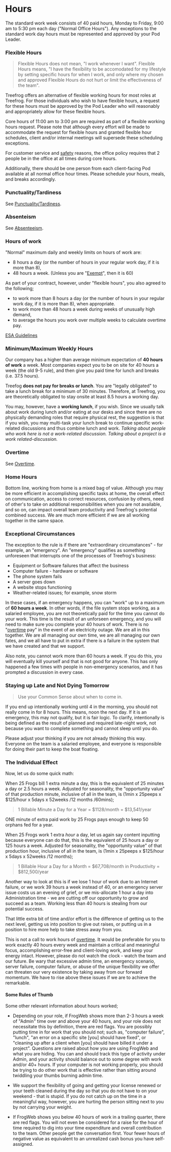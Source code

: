 # Hours

The standard work week consists of 40 paid hours, Monday to Friday, 9:00 am to 5:30 pm each day ("Normal Office Hours"). Any exceptions to the standard work day hours must be represented and approved by your Pod Leader.

### Flexible Hours

> Flexible Hours does not mean, "I work whenever I want". Flexible Hours means, "I have the flexibility to be accomodated for my lifestyle by setting specific hours for when I work, and only where my chosen and approved Flexible Hours do not hurt or limit the effectiveness of the team".

Treefrog offers an alternative of flexible working hours for most roles at Treefrog. For those individuals who wish to have flexible hours, a request for these hours must be approved by the Pod Leader who will reasonably and appropriately allow for these flexible hours.

Core hours of 11:00 am to 3:00 pm are required as part of a flexible working hours request. Please note that although every effort will be made to accommodate the request for flexible hours and granted flexible hour schedules, client and/or internal meetings will supersede these scheduling exceptions. 

For customer service and [safety](Manual/safety.md) reasons, the office policy requires that 2 people be in the office at all times during core hours. 

Additionally, there should be one person from each client-facing Pod available at all normal office hour times. Please schedule your hours, meals, and breaks accordingly.

### Punctuality/Tardiness

See [Punctuality/Tardiness](Manual/Punctuality.md).

### Absenteism

See [Absenteeism](Manual/Absenteism.md).

### Hours of work

"Normal" maximum daily and weekly limits on hours of work are:

- 8 hours a day (or the number of hours in your regular work day, if it is more than 8),
- 48 hours a week. (Unless you are "[Exempt](Manual/Exempted.md)", then it is 60)

As part of your contract, however, under "flexible hours", you also agreed to the following;

- to work more than 8 hours a day (or the number of hours in your regular work day, if it is more than 8), when appropriate.
- to work more than 48 hours a week during weeks of unusually high demand,
- to average the hours you work over multiple weeks to calculate overtime pay.

[ESA Guidelines](https://www.labour.gov.on.ca/english/es/pubs/guide/hours.php)

### Minimum/Maximum Weekly Hours

Our company has a higher than average minimum expectation of **40 hours of work** a week. Most companies expect you to be on site for 40 hours a week (the old 9-5 rule), and then give you paid time for lunch and breaks (i.e. 37.5 hours).

Treefog **does not pay for breaks or lunch**. You are "legally obligated" to take a lunch break for a minimum of 30 minutes. Therefore, at Treefrog, you are theoretically obligated to stay onsite at least 8.5 hours a working day. 

You may, however, have a **working lunch**, if you wish. Since we usually talk about work during lunch and/or eating at our desks and since there are no physically demanding roles that require physical rest, the suggestion is that if you wish, you may multi-task your lunch break to continue specific work-related discussions and thus combine lunch and work. <i>Talking about people who work here is not a work-related discussion. Talking about a project is a work related-discussion.</i>

### Overtime

See [Overtime](Manual/Overtime).

### Home Hours

Bottom line, working from home is a mixed bag of value. Although you may be more efficient in accomplishing specific tasks at home, the overall effect on communication, access to correct resources, confusion by others, need of other's to take on additional responsibilities when you are not available, and so on, can impact overall team productivity and Treefrog's potential combined success. We are much more efficient if we are all working together in the same space. 

### Exceptional Circumstances

The exception to the rule is if there are "extraordinary circumstances" -  for example, an "emergency". An "emergency" qualifies as something unforeseen that interrupts one of the processes of Treefrog's business:

- Equipment or Software failures that affect the business
- Computer failure - hardware or software
- The phone system fails
- A server goes down
- A website stops functioning
- Weather-related issues; for example, snow storm

In these cases, if an emergency happens, you can "work" up to a maximum of **60 hours a week**. In other words, if the file system stops working, as a salaried employee, you are not theoretically paid for the time you cannot do your work. This time is the result of an unforseen emergency, and you will need to make sure you complete your 40 hours of work. There is no "[overtime](Manual/Overtime) pay" in the event of an electricity outage. We are all in this together. We are all managing our own time, we are all managing our own fates, and we all have to put in extra if there is a failure in the system that we have created and that we support.

Also note, you cannot work more than 60 hours a week. If you do this, you will eventually kill yourself and that is not good for anyone. This has only happened a few times with people in non-emergency scenarios, and it has prompted a discussion in every case.

### Staying up Late and Not Dying Tomorrow

> Use your Common Sense about when to come in. 

If you end up intentionally working until 4 in the morning, you should not really come in for 8 hours. This means, noon the next day. If it is an emergency, this may not qualify, but it is fair logic. To clarify, intentionally is being defined as the result of planned and required late-night work, not because you want to complete something and cannot sleep until you do. 

Please adjust your thinking if you are not already thinking this way. Everyone on the team is a salaried employee, and everyone is responsible for doing their part to keep the boat floating.

### The Individual Effect

Now, let us do some quick math:

When 25 Frogs bill 1 extra minute a day, this is the equivalent of 25 minutes a day or 2.5 hours a week. Adjusted for seasonality, the "opportunity value" of that production minute, inclusive of all in the team, is (1min x 25peeps x $125/hour x 5days x 52weeks /12 months /60mins);

> 1 Billable Minute a Day for a Year = $1128/month = $13,541/year

ONE minute of extra paid work by 25 Frogs pays enough to keep 50 orphans fed for a year.

When 25 Frogs work 1 extra *hour* a day, let us again say content inputting because everyone can do that, this is the equivalent of 25 hours a day or 125 hours a week. Adjusted for seasonality, the "opportunity value" of that production hour, inclusive of all in the team, is (1min x 25peeps x $125/hour x 5days x 52weeks /12 months);

>1 Billable Hour a Day for a Month = $67,708/month in Productivity = $812,500/year

Another way to look at this is if we lose 1 hour of work due to an Internet failure, or we work 39 hours a week instead of 40, or an emergency server issue costs us an evening of grief, or we mis-allocate 1 hour a day into Administration time - we are cutting off our opportunity to grow and succeed as a team. Working less than 40 hours is stealing from our potential success.

That little extra bit of time and/or effort is the difference of getting us to the next level, getting us into position to give out raises, or putting us in a position to hire more help to take stress away from you.

This is not a call to work hours of [overtime](Manual/Overtime). It would be preferable for you to work exactly 40 hours every week and maintain a critical and meaningful focus, accomplishing error-free and client-loving work, and keep your energy intact. However, please do not watch the clock - watch the team and our future. Be wary that excessive admin time, an emergency scenario, server failure, computer failure, or abuse of the unique flexibility we offer can threaten our very existence by taking away from our forward momentum. We have to rise above these issues if we are to achieve the remarkable.

#### Some Rules of Thumb

Some other relevant information about hours worked;

- Depending on your role, if FrogWeb shows more than 2-3 hours a week of "Admin" time over and above your 40 hours, and your role does not necessitate this by definition, there are red flags. You are possibly putting time in for work that you should not; such as, "computer failure", "lunch", "an error on a specific site [you] should have fixed", or "cleaning up after a client when [you] should have billed it under a project". Questions are raised about how you are using FrogWeb and what you are hiding. You can and should track this type of activity under Admin, and your activity should balance out to some degree with work and/or 40+ hours. If your computer is not working properly, you should be trying to do other work that is effective rather than sitting around twiddling your thumbs burning admin time. 

- We support the flexibility of going and getting your license renewed or your teeth cleaned during the day so that you do not have to on your weekend - that is stupid. If you do not catch up on the time in a meaningful way, however, you are hurting the person sitting next to you by not carrying your weight.

- If FrogWeb shows you below 40 hours of work in a trailing quarter, there are red flags. You will not even be considered for a raise for the hour of time required to dig into your time expenditure and overall contribution to the team. Other people get the conversation first. Your fewer hours of negative value as equivalent to an unrealized cash bonus you have self-assigned.


